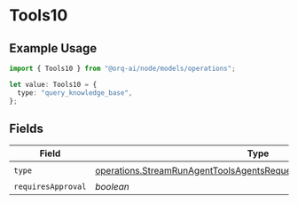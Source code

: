 # Tools10

## Example Usage

```typescript
import { Tools10 } from "@orq-ai/node/models/operations";

let value: Tools10 = {
  type: "query_knowledge_base",
};
```

## Fields

| Field                                                                                                                                                        | Type                                                                                                                                                         | Required                                                                                                                                                     | Description                                                                                                                                                  |
| ------------------------------------------------------------------------------------------------------------------------------------------------------------ | ------------------------------------------------------------------------------------------------------------------------------------------------------------ | ------------------------------------------------------------------------------------------------------------------------------------------------------------ | ------------------------------------------------------------------------------------------------------------------------------------------------------------ |
| `type`                                                                                                                                                       | [operations.StreamRunAgentToolsAgentsRequestRequestBodySettings10Type](../../models/operations/streamrunagenttoolsagentsrequestrequestbodysettings10type.md) | :heavy_check_mark:                                                                                                                                           | N/A                                                                                                                                                          |
| `requiresApproval`                                                                                                                                           | *boolean*                                                                                                                                                    | :heavy_minus_sign:                                                                                                                                           | N/A                                                                                                                                                          |